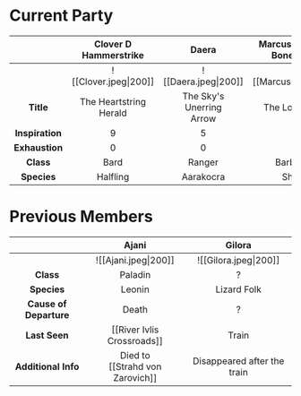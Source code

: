 

# **Current Party**

|                 | Clover D Hammerstrike  |            Daera             | Marcus k the 9th Bonelieous |         Nyx         |     Zoophie Korhen     |
| :-------------: | :--------------------: | :--------------------------: | :-------------------------: | :-----------------: | :--------------------: |
|                 | ![[Clover.jpeg\|200]]  |     ![[Daera.jpeg\|200]]     |    ![[Marcus.jpeg\|200]]    |  ![[Nyx.jpg\|200]]  | ![[Zoophie.jpeg\|200]] |
|    **Title**    | The Heartstring Herald | The Sky's Unerring <br>Arrow |       The Loyal Fang        | The Veil of Shadows |   The Arcane Tempest   |
| **Inspiration** |           9            |              5               |              6              |          2          |           10           |
| **Exhaustion**  |           0            |              0               |              0              |          0          |           0            |
|    **Class**    |          Bard          |            Ranger            |          Barbarian          |        Rogue        |        Sorcerer        |
|   **Species**   |        Halfling        |          Aarakocra           |           Shifter           |     Changeling      |        Half-Elf        |


# **Previous Members**


|                         |                  Ajani                   |           Gilora            |
| :---------------------: | :--------------------------------------: | :-------------------------: |
|                         |           ![[Ajani.jpeg\|200]]           |    ![[Gilora.jpeg\|200]]    |
|        **Class**        |                 Paladin                  |              ?              |
|       **Species**       |                  Leonin                  |         Lizard Folk         |
| **Cause of Departure**  |                  Death                   |              ?              |
|      **Last Seen**      |        [[River Ivlis Crossroads]]        |            Train            |
| **Additional** **Info** | Died to<br>[[Strahd von Zarovich]] | Disappeared after the train |







